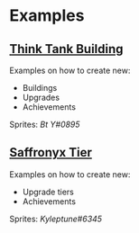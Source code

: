 # Examples <!-- {docsify-ignore-all} -->

## [Think Tank Building](https://github.com/Cppkies-Team/examples/tree/master/ThinkTank)

Examples on how to create new:

- Buildings
- Upgrades
- Achievements
<!--* (ALSO COULD USE AS) Minigames-->

Sprites: _Bt Y#0895_

## [Saffronyx Tier](https://github.com/Cppkies-Team/examples/tree/master/SaffronyxTier)

Examples on how to create new:

- Upgrade tiers
- Achievements

Sprites: _Kyleptune#6345_

<!--
### [LumpExample](https://github.com/Cppkies-Team/examples/tree/master/LumpExample)

This addon provides an example of creating a new lump type.

### [BuffExample](https://github.com/Cppkies-Team/examples/tree/master/BuffExample)

This addon provides an example of creating a new buff type, and adding a buff type to golden cookies.

### [MinigameExample](https://github.com/Cppkies-Team/examples/tree/master/MinigameExample)

This addon provides an example of creating a new plant, a new soil, a new spell, and a new pantheon spirit.
-->
